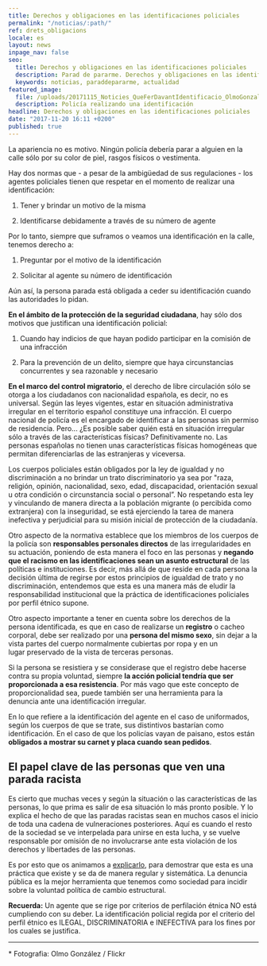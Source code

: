 ```yaml
---
title: Derechos y obligaciones en las identificaciones policiales
permalink: "/noticias/:path/"
ref: drets_obligacions
locale: es
layout: news
inpage_nav: false
seo:
  title: Derechos y obligaciones en las identificaciones policiales
  description: Parad de pararme. Derechos y obligaciones en las identificaciones policiales.
  keywords: noticias, paraddepararme, actualidad
featured_image:
  file: /uploads/20171115_Noticies_QueFerDavantIdentificacio_OlmoGonzalez_Flickr.jpg
  description: Policía realizando una identificación
headline: Derechos y obligaciones en las identificaciones policiales
date: "2017-11-20 16:11 +0200"
published: true
---
```

La apariencia no es motivo. Ningún policía debería parar a alguien en la calle sólo por su color de piel, rasgos físicos o vestimenta.

Hay dos normas que - a pesar de la ambigüedad de sus regulaciones - los agentes policiales tienen que respetar en el momento de realizar una identificación:

1. Tener y brindar un motivo de la misma

2. Identificarse debidamente a través de su número de agente 

Por lo tanto, siempre que suframos o veamos una identificación en la calle, tenemos derecho a:

1. Preguntar por el motivo de la identificación

2. Solicitar al agente su número de identificación

Aún así, la persona parada está obligada a ceder su identificación cuando las autoridades lo pidan.

**En el ámbito de la protección de la seguridad ciudadana**, hay sólo dos motivos que justifican una identificación policial:

1. Cuando hay indicios de que hayan podido participar en la comisión de una infracción

2. Para la prevención de un delito, siempre que haya circunstancias concurrentes y sea razonable y necesario

**En el marco del control migratorio**, el derecho de libre circulación sólo se otorga a los ciudadanos con nacionalidad española, es decir, no es universal. Según las leyes vigentes, estar en situación administrativa irregular en el territorio español constituye una infracción.  El cuerpo nacional de policía  es el encargado de identificar a las personas sin permiso de residencia. Pero... ¿Es posible saber quién está en situación irregular sólo a través de las características físicas? Definitivamente no. Las personas españolas no tienen unas características físicas homogéneas que permitan diferenciarlas de las estranjeras y viceversa.

Los cuerpos policiales están obligados por la ley de igualdad y no discriminación a no brindar un trato discriminatorio ya sea por "raza, religión, opinión, nacionalidad, sexo, edad, discapacidad, orientación sexual u otra condición o circunstancia social o personal”. No respetando esta ley y vinculando de manera directa a la población migrante (o percibida como extranjera) con la inseguridad, se está ejerciendo la tarea de manera inefectiva y perjudicial para su misión inicial de protección de la ciudadanía.

Otro aspecto de la normativa establece que los miembros de los cuerpos de la policía son **responsables personales directos** de las irregularidades en su actuación, poniendo de esta manera el foco en las personas y **negando que el racismo en las identificaciones sean un asunto estructural** de las políticas e instituciones. Es decir, más allá de que reside en cada persona la decisión última de regirse por estos principios de igualdad de trato y no discriminación, entendemos que esta es una manera más de eludir la responsabilidad institucional que la práctica de identificaciones policiales por perfil étnico supone.

Otro aspecto importante a tener en cuenta sobre los derechos de la persona identificada, es que en caso de realizarse un **registro** o cacheo corporal, debe ser realizado por una **persona del mismo sexo**, sin dejar a la vista partes del cuerpo normalmente cubiertas por ropa y en un lugar preservado de la vista de terceras personas.

Si la persona se resistiera y se considerase que el registro debe hacerse contra su propia voluntad, siempre **la acción policial tendría que ser proporcionada a esa resistencia**. Por más vago que este concepto de proporcionalidad sea, puede también ser una herramienta para la denuncia ante una identificación irregular.

En lo que refiere a la identificación del agente en el caso de uniformados, según los cuerpos de que se trate, sus distintivos bastarían como identificación. En el caso de que los policías vayan de paisano, estos están **obligados a mostrar su carnet y placa cuando sean pedidos**.


## El papel clave de las personas que ven una parada racista

Es cierto que muchas veces y según la situación o las características de las personas, lo que prima es salir de esa situación lo más pronto posible. Y lo explica el hecho de que las paradas racistas sean en muchos casos el inicio de toda una cadena de vulneraciones posteriores. Aquí es cuando el resto de la sociedad se ve interpelada para unirse en esta lucha, y se vuelve responsable por omisión de no involucrarse ante esta violación de los derechos y libertades de las personas.

Es por esto que os animamos a [explicarlo](/inicio/#report-incident), para demostrar que esta es una práctica que existe y se da de manera regular y sistemática. La denuncia pública es la mejor herramienta que tenemos como sociedad para incidir sobre la voluntad política de cambio estructural.

**Recuerda:** Un agente que se rige por criterios de perfilación étnica NO está cumpliendo con su deber. La identificación policial regida por el criterio del perfil étnico es ILEGAL, DISCRIMINATORIA e INEFECTIVA para los fines por los cuales se justifica.

<hr>
<div class="a1-note">
<p>* Fotografia: Olmo González / Flickr</p>
</div>
